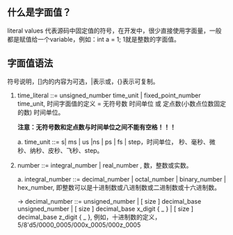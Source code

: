 ## 什么是字面值？
  literal values 代表源码中固定值的符号，在开发中，很少直接使用字面量，一般都是赋值给一个variable，例如：int a = 1; 1就是整数的字面值。
## 字面值语法
  符号说明，[]内的内容为可选，|表示或，{}表示可复制。
  1. time_literal ::= unsigned_number time_unit | fixed_point_number time_unit, 时间字面值的定义 = 无符号数 时间单位 或 定点数(小数点位数固定的数) 时间单位。
  
     **注意：无符号数和定点数与时间单位之间不能有空格！！！**
     
     a. time_unit ::= s| ms | us |ns | ps | fs | step，时间单位， 秒、毫秒、微秒、纳秒、皮秒、飞秒、step。
  2. number ::= integral_number | real_number , 数，整数或实数。
  
     a. integral_number ::= decimal_number | octal_number | binary_number | hex_number, 即整数可以是十进制数或八进制数或二进制数或十六进制数。
     
        -> decimal_number ::= unsigned_number | [ size ] decimal_base unsigned_number | [ size ] decimal_base x_digit { _ } | [ size ] decimal_base z_digit { _ },
          例如，十进制数的定义， 5/8'd5/0000_0005/000x_0005/000z_0005
          
